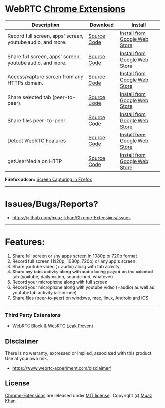 # WebRTC [Chrome Extensions](https://github.com/muaz-khan/Chrome-Extensions)

| Description        | Download           | Install |
| ------------- |-------------|-------------|
| Record full screen, apps' screen, youtube audio, and more. | [Source Code](https://github.com/muaz-khan/Chrome-Extensions/tree/master/screen-recording) | [Install from Google Web Store](https://chrome.google.com/webstore/detail/recordrtc/ndcljioonkecdnaaihodjgiliohngojp) |
| Share full screen, apps' screen, youtube audio, and more. | [Source Code](https://github.com/muaz-khan/Chrome-Extensions/tree/master/desktopCapture-p2p) | [Install from Google Web Store](https://chrome.google.com/webstore/detail/webrtc-desktop-sharing/nkemblooioekjnpfekmjhpgkackcajhg)  |
| Access/capture screen from any HTTPs domain. | [Source Code](https://github.com/muaz-khan/Chrome-Extensions/tree/master/desktopCapture) | [Install from Google Web Store](https://chrome.google.com/webstore/detail/screen-capturing/ajhifddimkapgcifgcodmmfdlknahffk) |
| Share selected tab (peer-to-peer). | [Source Code](https://github.com/muaz-khan/Chrome-Extensions/tree/master/tabCapture) | [Install from Google Web Store](https://chrome.google.com/webstore/detail/tab-capturing-sharing/pcnepejfgcmidedoimegcafiabjnodhk) |
| Share files peer-to-peer. | [Source Code](https://github.com/muaz-khan/Chrome-Extensions/tree/master/file-sharing) | [Install from Google Web Store](https://chrome.google.com/webstore/detail/tab-capturing-sharing/pcnepejfgcmidedoimegcafiabjnodhk) |
| Detect WebRTC Features | [Source Code](https://github.com/muaz-khan/Chrome-Extensions/tree/master/DetectRTC) | [Install from Google Web Store](https://chrome.google.com/webstore/detail/detectrtc/infnkpmpcmmofkmndpheeplkcghgdjbf) |
| getUserMedia on HTTP | [Source Code](https://github.com/muaz-khan/Chrome-Extensions/tree/master/getUserMedia-on-http) | [Install from Google Web Store](https://chrome.google.com/webstore/detail/getusermedia/nbnpcmljmiinldficickhdoaiblgkggc) |

**Firefox addon:** [Screen Capturing in Firefox](https://github.com/muaz-khan/Firefox-Extensions/tree/master/enable-screen-capturing)

----

# Issues/Bugs/Reports?

* https://github.com/muaz-khan/Chrome-Extensions/issues

----

# Features:

1. Share full screen or any apps screen in 1080p or 720p format
2. Record full screen (1920p, 1080p, 720p) or any app's screen
3. Share youtube video (+ audio) along with tab activity
4. Share any tabs activity along with audio being played on the selected tab (youtube, dailymotion, soundcloud, whatever)
5. Record your microphone along with full screen
6. Record your microphone along with youtube video (+audio) as well as youtube tab activity (all-in-one)
7. Share files (peer-to-peer) on windows, mac, linux, Android and iOS

----

### Third Party Extensions

* WebRTC Block & [WebRTC Leak Prevent](https://chrome.google.com/webstore/detail/webrtc-network-limiter/npeicpdbkakmehahjeeohfdhnlpdklia?hl=en)

## Disclaimer

There is no warranty, expressed or implied, associated with this product. Use at your own risk.

* https://www.webrtc-experiment.com/disclaimer/

## License

[Chrome-Extensions](https://github.com/muaz-khan/Chrome-Extensions) are released under [MIT license](https://github.com/muaz-khan/Chrome-Extensions/blob/master/LICENSE) . Copyright (c) [Muaz Khan](https://MuazKhan.com).
